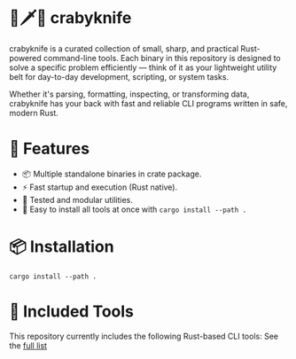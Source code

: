 # 🦀🗡️🧰 crabyknife

crabyknife is a curated collection of small, sharp, and practical Rust-powered command-line tools. Each binary in this repository is designed to solve a specific problem efficiently — think of it as your lightweight utility belt for day-to-day development, scripting, or system tasks.

Whether it's parsing, formatting, inspecting, or transforming data, crabyknife has your back with fast and reliable CLI programs written in safe, modern Rust.

# 🔧 Features
- 📦 Multiple standalone binaries in crate package. 
- ⚡ Fast startup and execution (Rust native).
- 🧪 Tested and modular utilities.
- 🧰 Easy to install all tools at once with `cargo install --path .`


# 📦 Installation 
```
cargo install --path .
```

# 🧰 Included Tools
This repository currently includes the following Rust-based CLI tools:
See the [full list](doc/tools_list.md)
